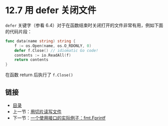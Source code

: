 # 12.7 用 defer 关闭文件

`defer` 关键字（参看 6.4）对于在函数结束时关闭打开的文件非常有用，例如下面的代码片段：

```go
func data(name string) string {
	f := os.Open(name, os.O_RDONLY, 0)
	defer f.Close() // idiomatic Go code!
	contents := io.ReadAll(f)
	return contents
}

```
在函数 return 后执行了 `f.Close()`


## 链接

- [目录](directory.md)
- 上一节：[用切片读写文件](12.6.md)
- 下一节：[一个使用接口的实际例子：fmt.Fprintf](12.8.md)
